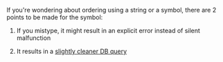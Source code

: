 If you're wondering about ordering using a string or a symbol, there are 2 points to be made for the symbol:

1. If you mistype, it might result in an explicit error instead of silent malfunction

2. It results in a [slightly cleaner DB query](https://hashrocket.com/blog/posts/rails-quick-tips-activerecord-ordering)